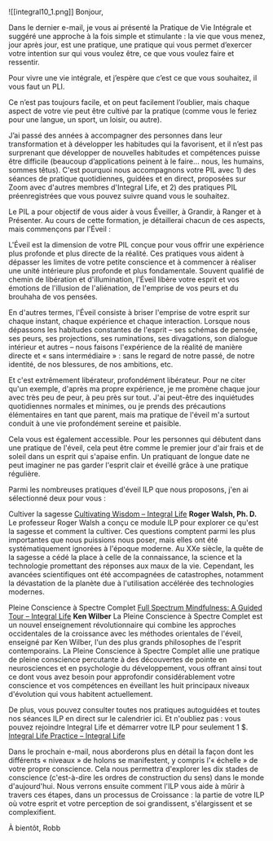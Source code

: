 
![[integral10_1.png]]
Bonjour,

Dans le dernier e-mail, je vous ai présenté la Pratique de Vie Intégrale et suggéré une approche à la fois simple et stimulante : la vie que vous menez, jour après jour, est une pratique, une pratique qui vous permet d’exercer votre intention sur qui vous voulez être, ce que vous voulez faire et ressentir.

Pour vivre une vie intégrale, et j’espère que c’est ce que vous souhaitez, il vous faut un PLI.

Ce n’est pas toujours facile, et on peut facilement l’oublier, mais chaque aspect de votre vie peut être cultivé par la pratique (comme vous le feriez pour une langue, un sport, un loisir, ou autre).

J’ai passé des années à accompagner des personnes dans leur transformation et à développer les habitudes qui la favorisent, et il n’est pas surprenant que développer de nouvelles habitudes et compétences puisse être difficile (beaucoup d’applications peinent à le faire… nous, les humains, sommes têtus). C'est pourquoi nous accompagnons votre PIL avec 1) des séances de pratique quotidiennes, guidées et en direct, proposées sur Zoom avec d'autres membres d'Integral Life, et 2) des pratiques PIL préenregistrées que vous pouvez suivre quand vous le souhaitez.

Le PIL a pour objectif de vous aider à vous Éveiller, à Grandir, à Ranger et à Présenter. Au cours de cette formation, je détaillerai chacun de ces aspects, mais commençons par l'Éveil :

L'Éveil est la dimension de votre PIL conçue pour vous offrir une expérience plus profonde et plus directe de la réalité. Ces pratiques vous aident à dépasser les limites de votre petite conscience et à commencer à réaliser une unité intérieure plus profonde et plus fondamentale. Souvent qualifié de chemin de libération et d'illumination, l'Éveil libère votre esprit et vos émotions de l'illusion de l'aliénation, de l'emprise de vos peurs et du brouhaha de vos pensées.

En d'autres termes, l'Éveil consiste à briser l'emprise de votre esprit sur chaque instant, chaque expérience et chaque interaction. Lorsque nous dépassons les habitudes constantes de l'esprit – ses schémas de pensée, ses peurs, ses projections, ses ruminations, ses divagations, son dialogue intérieur et autres – nous faisons l'expérience de la réalité de manière directe et « sans intermédiaire » : sans le regard de notre passé, de notre identité, de nos blessures, de nos ambitions, etc.

Et c'est extrêmement libérateur, profondément libérateur. Pour ne citer qu'un exemple, d'après ma propre expérience, je me promène chaque jour avec très peu de peur, à peu près sur tout. J'ai peut-être des inquiétudes quotidiennes normales et minimes, ou je prends des précautions élémentaires en tant que parent, mais ma pratique de l'éveil m'a surtout conduit à une vie profondément sereine et paisible.

Cela vous est également accessible. Pour les personnes qui débutent dans une pratique de l'éveil, cela peut être comme le premier jour d'air frais et de soleil dans un esprit qui s'apaise enfin. Un pratiquant de longue date ne peut imaginer ne pas garder l'esprit clair et éveillé grâce à une pratique régulière.

Parmi les nombreuses pratiques d'éveil ILP que nous proposons, j'en ai sélectionné deux pour vous :

Cultiver la sagesse [Cultivating Wisdom – Integral Life](https://integrallife.us14.list-manage.com/track/click?u=a5c598fc4dd1ba5f76945fdc6&id=56e9e3d0eb&e=260ca26db4)
**Roger Walsh, Ph. D.**
Le professeur Roger Walsh a conçu ce module ILP pour explorer ce qu'est la sagesse et comment la cultiver. Ces questions comptent parmi les plus importantes que nous puissions nous poser, mais elles ont été systématiquement ignorées à l'époque moderne. Au XXe siècle, la quête de la sagesse a cédé la place à celle de la connaissance, la science et la technologie promettant des réponses aux maux de la vie. Cependant, les avancées scientifiques ont été accompagnées de catastrophes, notamment la dévastation de la planète due à l'utilisation accélérée des technologies modernes.

Pleine Conscience à Spectre Complet [Full Spectrum Mindfulness: A Guided Tour – Integral Life](https://integrallife.us14.list-manage.com/track/click?u=a5c598fc4dd1ba5f76945fdc6&id=e9ad70939a&e=260ca26db4)
**Ken Wilber**
La Pleine Conscience à Spectre Complet est un nouvel enseignement révolutionnaire qui combine les approches occidentales de la croissance avec les méthodes orientales de l'éveil, enseigné par Ken Wilber, l'un des plus grands philosophes de l'esprit contemporains. La Pleine Conscience à Spectre Complet allie une pratique de pleine conscience percutante à des découvertes de pointe en neurosciences et en psychologie du développement, vous offrant ainsi tout ce dont vous avez besoin pour approfondir considérablement votre conscience et vos compétences en éveillant les huit principaux niveaux d'évolution qui vous habitent actuellement.

De plus, vous pouvez consulter toutes nos pratiques autoguidées et toutes nos séances ILP en direct sur le calendrier ici. Et n'oubliez pas : vous pouvez rejoindre Integral Life et démarrer votre ILP pour seulement 1 $. [Integral Life Practice – Integral Life](https://integrallife.us14.list-manage.com/track/click?u=a5c598fc4dd1ba5f76945fdc6&id=93d10da183&e=260ca26db4)

Dans le prochain e-mail, nous aborderons plus en détail la façon dont les différents « niveaux » de holons se manifestent, y compris l'« échelle » de votre propre conscience. Cela nous permettra d'explorer les dix stades de conscience (c'est-à-dire les ordres de construction du sens) dans le monde d'aujourd'hui. Nous verrons ensuite comment l'ILP vous aide à mûrir à travers ces étapes, dans un processus de Croissance : la partie de votre ILP où votre esprit et votre perception de soi grandissent, s'élargissent et se complexifient.

À bientôt,
Robb